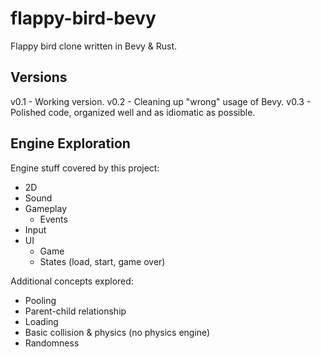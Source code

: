 # flappy-bird-bevy

Flappy bird clone written in Bevy & Rust.

## Versions

v0.1 - Working version.
v0.2 - Cleaning up "wrong" usage of Bevy.
v0.3 - Polished code, organized well and as idiomatic as possible.

## Engine Exploration

Engine stuff covered by this project:

* 2D
* Sound
* Gameplay
    * Events
* Input
* UI
    * Game
    * States (load, start, game over)

Additional concepts explored:

* Pooling
* Parent-child relationship
* Loading
* Basic collision & physics (no physics engine)
* Randomness

